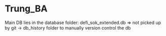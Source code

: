 # Trung_BA

Main DB lies in the database folder: defi_sok_extended.db => not picked up by git
-> db_history folder to manually version control the db

